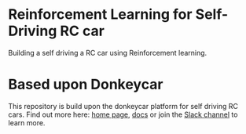 # Reinforcement Learning for Self-Driving RC car
Building a self driving a RC car using Reinforcement learning.  




# Based upon Donkeycar
This repository is build upon the donkeycar platform for self driving RC cars. Find out more here: [home page](http://donkeycar.com), [docs](http://docs.donkeycar.com)
or join the [Slack channel](http://www.donkeycar.com/community.html) to learn more.
